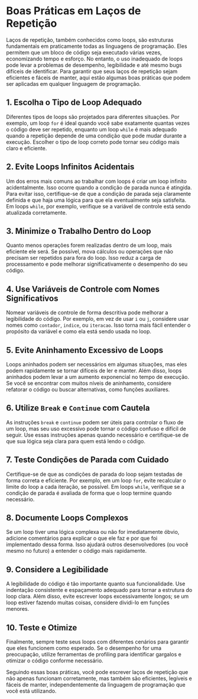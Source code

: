 # Boas Práticas em Laços de Repetição

Laços de repetição, também conhecidos como loops, são estruturas fundamentais em praticamente todas as linguagens de programação. Eles permitem que um bloco de código seja executado várias vezes, economizando tempo e esforço. No entanto, o uso inadequado de loops pode levar a problemas de desempenho, legibilidade e até mesmo bugs difíceis de identificar. Para garantir que seus laços de repetição sejam eficientes e fáceis de manter, aqui estão algumas boas práticas que podem ser aplicadas em qualquer linguagem de programação.

## 1. Escolha o Tipo de Loop Adequado
Diferentes tipos de loops são projetados para diferentes situações. Por exemplo, um loop `for` é ideal quando você sabe exatamente quantas vezes o código deve ser repetido, enquanto um loop `while` é mais adequado quando a repetição depende de uma condição que pode mudar durante a execução. Escolher o tipo de loop correto pode tornar seu código mais claro e eficiente.

## 2. Evite Loops Infinitos Acidentais
Um dos erros mais comuns ao trabalhar com loops é criar um loop infinito acidentalmente. Isso ocorre quando a condição de parada nunca é atingida. Para evitar isso, certifique-se de que a condição de parada seja claramente definida e que haja uma lógica para que ela eventualmente seja satisfeita. Em loops `while`, por exemplo, verifique se a variável de controle está sendo atualizada corretamente.

## 3. Minimize o Trabalho Dentro do Loop
Quanto menos operações forem realizadas dentro de um loop, mais eficiente ele será. Se possível, mova cálculos ou operações que não precisam ser repetidos para fora do loop. Isso reduz a carga de processamento e pode melhorar significativamente o desempenho do seu código.

## 4. Use Variáveis de Controle com Nomes Significativos
Nomear variáveis de controle de forma descritiva pode melhorar a legibilidade do código. Por exemplo, em vez de usar `i` ou `j`, considere usar nomes como `contador`, `indice`, ou `iteracao`. Isso torna mais fácil entender o propósito da variável e como ela está sendo usada no loop.

## 5. Evite Aninhamento Excessivo de Loops
Loops aninhados podem ser necessários em algumas situações, mas eles podem rapidamente se tornar difíceis de ler e manter. Além disso, loops aninhados podem levar a um aumento exponencial no tempo de execução. Se você se encontrar com muitos níveis de aninhamento, considere refatorar o código ou buscar alternativas, como funções auxiliares.

## 6. Utilize `Break` e `Continue` com Cautela
As instruções `break` e `continue` podem ser úteis para controlar o fluxo de um loop, mas seu uso excessivo pode tornar o código confuso e difícil de seguir. Use essas instruções apenas quando necessário e certifique-se de que sua lógica seja clara para quem está lendo o código.

## 7. Teste Condições de Parada com Cuidado
Certifique-se de que as condições de parada do loop sejam testadas de forma correta e eficiente. Por exemplo, em um loop `for`, evite recalcular o limite do loop a cada iteração, se possível. Em loops `while`, verifique se a condição de parada é avaliada de forma que o loop termine quando necessário.

## 8. Documente Loops Complexos
Se um loop tiver uma lógica complexa ou não for imediatamente óbvio, adicione comentários para explicar o que ele faz e por que foi implementado dessa forma. Isso ajudará outros desenvolvedores (ou você mesmo no futuro) a entender o código mais rapidamente.

## 9. Considere a Legibilidade
A legibilidade do código é tão importante quanto sua funcionalidade. Use indentação consistente e espaçamento adequado para tornar a estrutura do loop clara. Além disso, evite escrever loops excessivamente longos; se um loop estiver fazendo muitas coisas, considere dividi-lo em funções menores.

## 10. Teste e Otimize
Finalmente, sempre teste seus loops com diferentes cenários para garantir que eles funcionem como esperado. Se o desempenho for uma preocupação, utilize ferramentas de profiling para identificar gargalos e otimizar o código conforme necessário.

Seguindo essas boas práticas, você pode escrever laços de repetição que não apenas funcionam corretamente, mas também são eficientes, legíveis e fáceis de manter, independentemente da linguagem de programação que você está utilizando.
